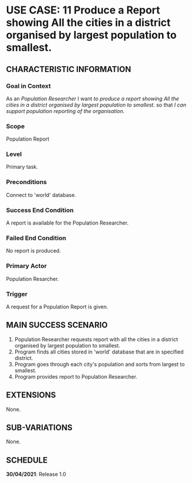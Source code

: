 # USE CASE: 11 Produce a Report showing All the cities in a district organised by largest population to smallest.

## CHARACTERISTIC INFORMATION

### Goal in Context

As an *Population  Researcher* I want *to produce a report showing All the cities in a district organised by largest population to smallest.* so that *I can support population reporting of the organisation.*

### Scope

Population Report

### Level

Primary task.

### Preconditions

Connect to 'world' database.

### Success End Condition

A report is available for the Population Researcher.

### Failed End Condition

No report is produced.

### Primary Actor

Population Resarcher.

### Trigger

A request for a Population Report is given.

## MAIN SUCCESS SCENARIO

1. Population Researcher requests report with all the cities in a district organised by largest population to smallest.
2. Program finds all cities stored in 'world' database that are in specified district.
3. Program goes through each city's population and sorts from largest to smallest.
4. Program provides report to Population Researcher.

## EXTENSIONS

None.

## SUB-VARIATIONS

None.

## SCHEDULE

**30/04/2021**: Release 1.0